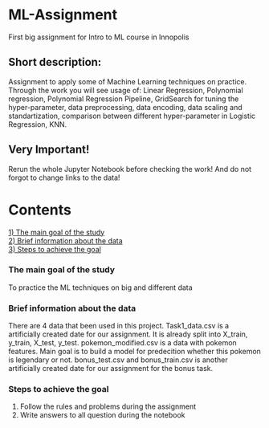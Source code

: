 # ML-Assignment
First big assignment for Intro to ML course in Innopolis
## Short description:
Assignment to apply some of Machine Learning techniques on practice. Through the work you will see usage of: Linear Regression, Polynomial regression, Polynomial Regression Pipeline, GridSearch for tuning the hyper-parameter, data preprocessing, data encoding, data scaling and standartization, comparison between different hyper-parameter in Logistic Regression, KNN.
## Very Important!
Rerun the whole Jupyter Notebook before checking the work! And do not forgot to change links to the data!

# Contents
[1) The main goal of the study](#the-main-goal-of-the-study)\
[2) Brief information about the data](#brief-information-about-the-data)\
[3) Steps to achieve the goal](#steps-to-achieve-the-goal)


### The main goal of the study 
To practice the ML techniques on big and different data
### Brief information about the data
There are 4 data that been used in this project. 
Task1_data.csv is a artificially created date for our assignment. It is already split into X_train, y_train, X_test, y_test.
pokemon_modified.csv is a data with pokemon features. Main goal is to build a model for predecition whether this pokemon is legendary or not.
bonus_test.csv and bonus_train.csv is another artificially created date for our assignment for the bonus task.
### Steps to achieve the goal
1. Follow the rules and problems during the assignment
2. Write answers to all question during the notebook
